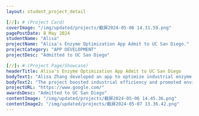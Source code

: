 ```yaml
---
layout: student_project_detail

[//]: # (Project Card)
coverImage: "/img/updated/projects/截屏2024-05-06 14.31.59.png"
pagePostDate: 8 May 2024
studentName: "Alisa"
projectName: "Alisa's Enzyme Optimization App Admit to UC San Diego."
projectCategory: "APP DEVELOPMENT"
projectDesc: "Admitted to UC San Diego"

[//]: # (Project Page/Showcase)
headerTitle: Alisa's Enzyme Optimization App Admit to UC San Diego
bodyText1: "Alisa Zhang developed an app to optimize industrial enzyme activity using machine learning, improving efficiency and reducing waste. This innovation earned her a patent, recognition, and admission to UC San Diego."
bodyText2: "The project boosted industrial efficiency and promoted environmental sustainability. Alisa hopes it inspires youth to innovate with technology and solve real-world problems."
projectURL: "https://www.google.com/"
awardsDesc: "Admitted to UC San Diego"
contentImage: "/img/updated/projects/截屏2024-05-06 14.45.36.png"
contentImage2: "/img/updated/projects/截屏2024-05-07 13.36.42.png"
---
```

